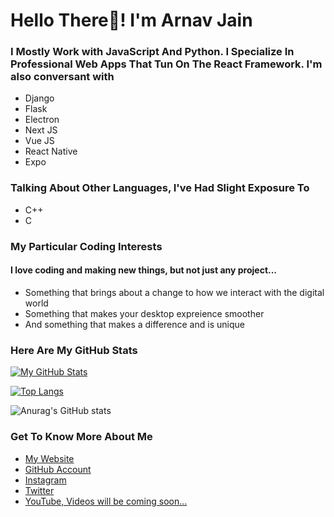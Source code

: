# Hello There👋! I'm Arnav Jain

### I Mostly Work with **JavaScript** And **Python**. I Specialize In Professional Web Apps That Tun On The **React Framework**. I'm also conversant with

- Django
- Flask
- Electron
- Next JS
- Vue JS
- React Native
- Expo

### Talking About Other Languages, I've Had Slight Exposure To
- C++
- C

### My Particular Coding Interests
#### I love coding and making new things, but not just any project...
- Something that brings about a change to how we interact with the digital world
- Something that makes your desktop expreience smoother
- And something that makes a difference and is unique

### Here Are My GitHub Stats
[![My GitHub Stats](https://github-readme-stats.vercel.app/api?username=arnavjainn06)](https://github.com/arnavjainn06/github-readme-stats)

[![Top Langs](https://github-readme-stats.vercel.app/api/top-langs/?username=arnavjainn06&layout=compact)](https://github.com/arnavjainn06/github-readme-stats)

![Anurag's GitHub stats](https://github-readme-stats.vercel.app/api?username=arnavjainn06&show_icons=true&theme=radical)

### Get To Know More About Me
- [My Website](https://arnavjain.in)
- [GitHub Account](https://github.com/arnavjainn06)
- [Instagram](https://www.instagram.com/arnavj_)
- [Twitter](https://twitter.com/ArnavJa35936569)
- [YouTube, Videos will be coming soon...](https://www.youtube.com/channel/UCQ36aF0YxOxqMrflxsvKr2Q)
